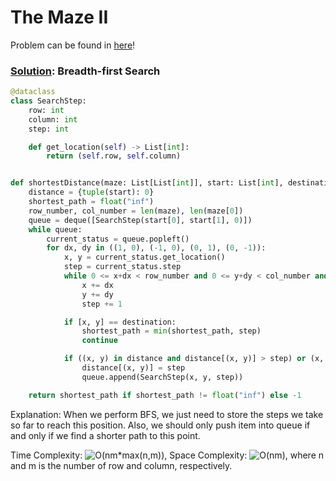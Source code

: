# The Maze II

Problem can be found in [here](https://leetcode.com/problems/the-maze-ii/)!

### [Solution](/Breadth-first%20Search/505-TheMazeII/solution.py): Breadth-first Search

```python
@dataclass
class SearchStep:
    row: int
    column: int
    step: int

    def get_location(self) -> List[int]:
        return (self.row, self.column)


def shortestDistance(maze: List[List[int]], start: List[int], destination: List[int]) -> int:
    distance = {tuple(start): 0}
    shortest_path = float("inf")
    row_number, col_number = len(maze), len(maze[0])
    queue = deque([SearchStep(start[0], start[1], 0)])
    while queue:
        current_status = queue.popleft()
        for dx, dy in ((1, 0), (-1, 0), (0, 1), (0, -1)):
            x, y = current_status.get_location()
            step = current_status.step
            while 0 <= x+dx < row_number and 0 <= y+dy < col_number and maze[x+dx][y+dy] == 0:
                x += dx
                y += dy
                step += 1

            if [x, y] == destination:
                shortest_path = min(shortest_path, step)
                continue

            if ((x, y) in distance and distance[(x, y)] > step) or (x, y) not in distance:
                distance[(x, y)] = step
                queue.append(SearchStep(x, y, step))

    return shortest_path if shortest_path != float("inf") else -1
```

Explanation: When we perform BFS, we just need to store the steps we take so far to reach this position. Also, we should only push item into queue if and only if we find a shorter path to this point.

Time Complexity: ![O(nm*max(n,m))](<https://latex.codecogs.com/svg.image?O(nm\cdot&space;max(n,m))>), Space Complexity: ![O(nm)](<https://latex.codecogs.com/svg.image?\inline&space;O(nm)>), where n and m is the number of row and column, respectively.
